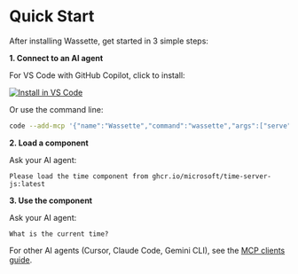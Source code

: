 # Quick Start

After installing Wassette, get started in 3 simple steps:

**1. Connect to an AI agent**

For VS Code with GitHub Copilot, click to install:

[![Install in VS Code](https://img.shields.io/badge/VS_Code-Install_Server-0098FF?style=flat-square&logo=visualstudiocode&logoColor=white)](https://vscode.dev/redirect?url=vscode:mcp/install?%7B%22name%22%3A%22wassette%22%2C%22gallery%22%3Afalse%2C%22command%22%3A%22wassette%22%2C%22args%22%3A%5B%22serve%22%2C%22--stdio%22%5D%7D)

Or use the command line:
```bash
code --add-mcp '{"name":"Wassette","command":"wassette","args":["serve","--stdio"]}'
```

**2. Load a component**

Ask your AI agent:
```
Please load the time component from ghcr.io/microsoft/time-server-js:latest
```

**3. Use the component**

Ask your AI agent:
```
What is the current time?
```

For other AI agents (Cursor, Claude Code, Gemini CLI), see the [MCP clients guide](./mcp-clients.md).
